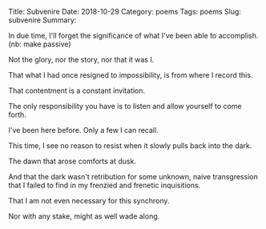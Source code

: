 Title: Subvenire
Date: 2018-10-29
Category: poems
Tags: poems
Slug: subvenire
Summary: 

<div class="post-poem">
In due time,
I'll forget the significance
of what I've been 
able to accomplish.
(nb: make passive)

Not the glory,
nor the story,
nor that it was I.

That what I had once
resigned to
impossibility,
is from where
I record this.

That contentment
is a constant invitation.

The only responsibility
you have
is to listen and
allow yourself
to come forth.

I've been here before.
Only a few
I can recall.

This time,
I see no reason
to resist
when it slowly 
pulls back
into the dark.

The dawn 
that arose
comforts
at dusk.

And that 
the dark
wasn't retribution
for some 
unknown, naive
transgression
that I failed 
to find
in my 
frenzied and frenetic
inquisitions.

That 
I am not 
even necessary
for this synchrony.

Nor with
any stake,
might as well
wade along.

</div>
